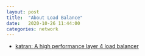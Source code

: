 ```yaml
---
layout: post
title:  "About Load Balance"
date:   2020-10-26 11:44:00
categories: network
---
```



- [katran: A high performance layer 4 load balancer](https://github.com/facebookincubator/katran)


